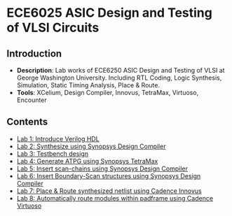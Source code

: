 # ECE6025 ASIC Design and Testing of VLSI Circuits
## Introduction
* __Description__: Lab works of ECE6250 ASIC Design and Testing of VLSI at George Washington University. Including RTL Coding, Logic Synthesis, Simulation, Static Timing Analysis, Place & Route.
* __Tools__: XCelium, Design Compiler, Innovus, TetraMax, Virtuoso, Encounter
## Contents
* [Lab 1: Introduce Verilog HDL]()
* [Lab 2: Synthesize using Synopsys Design Compiler]()
* [Lab 3: Testbench design]()
* [Lab 4: Generate ATPG using Synopsys TetraMax]()
* [Lab 5: Insert scan-chains using Synopsys Design Compiler]()
* [Lab 6: Insert Boundary-Scan structures using Synopsys Design Compiler]()
* [Lab 7: Place & Route synthesized netlist using Cadence Innovus]()
* [Lab 8: Automatically route modules within padframe using Cadence Virtuoso]()